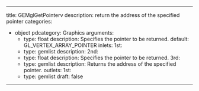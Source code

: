
---
title: GEMglGetPointerv
description: return the address of the specified pointer
categories:
  - object
pdcategory: Graphics
arguments:
    - type: float
      description: Specifies the pointer to be returned.
      default: GL_VERTEX_ARRAY_POINTER
inlets:
  1st:
    - type: gemlist
      description:
  2nd:
    - type: float
      description: Specifies the pointer to be returned.
  3rd:
    - type: gemlist
      description: Returns the address of the specified pointer.
outlets:
  1st:
    - type: gemlist
draft: false
---

